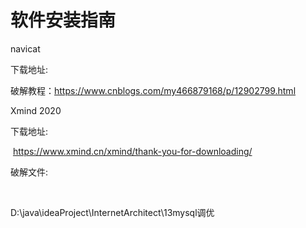 # 软件安装指南

navicat

下载地址:

破解教程：https://www.cnblogs.com/my466879168/p/12902799.html



Xmind 2020

下载地址: 

​	https://www.xmind.cn/xmind/thank-you-for-downloading/

破解文件: 

​	

D:\java\ideaProject\InternetArchitect\13mysql调优